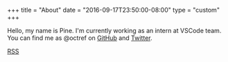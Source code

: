 +++
title = "About"
date = "2016-09-17T23:50:00-08:00"
type = "custom"
+++

Hello, my name is Pine. I'm currently working as an intern at VSCode team. You can find me as @octref on [GitHub](https://github.com/octref) and [Twitter](https://twitter.com/octref).

[RSS](http://code.matsu.io/index.xml)